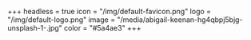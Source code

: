 +++
headless = true
icon = "/img/default-favicon.png"
logo = "/img/default-logo.png"
image = "/media/abigail-keenan-hg4qbpj5bjg-unsplash-1-.jpg"
color = "#5a4ae3"
+++
